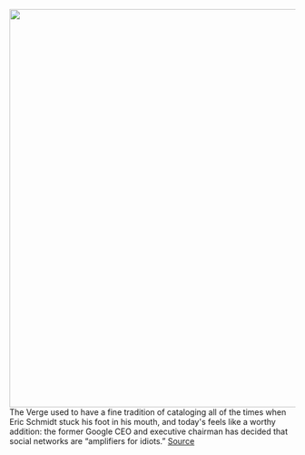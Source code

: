 <img src='https://cdn.vox-cdn.com/thumbor/rUkJ8ttX_1rpKJ9fkU1TT6qDWVM=/0x0:3000x2123/1200x800/filters:focal(1260x822:1740x1302)/cdn.vox-cdn.com/uploads/chorus_image/image/67668621/1140240890.jpg.0.jpg' width='700px' /><br/>
The Verge used to have a fine tradition of cataloging all of the times when Eric Schmidt stuck his foot in his mouth, and today's feels like a worthy addition: the former Google CEO and executive chairman has decided that social networks are “amplifiers for idiots.”
<a href='https://www.theverge.com/2020/10/21/21527525/google-ceo-eric-schmidt-says-social-networks-idiots-youtube'> Source <a/>